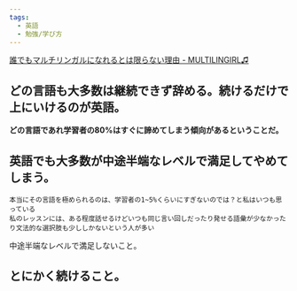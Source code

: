 ```yaml
---
tags:
  - 英語
  - 勉強/学び方
---
```

[誰でもマルチリンガルになれるとは限らない理由 - MULTILINGIRL♫](https://www.multilingirl.com/2023/06/why-you-can-not-become-a-polyglot.html)

## どの言語も大多数は継続できず辞める。続けるだけで上にいけるのが英語。

**どの言語であれ学習者の80%はすぐに諦めてしまう傾向があるということだ。**

## 英語でも大多数が中途半端なレベルで満足してやめてしまう。

```
本当にその言語を極められるのは、学習者の1~5%くらいにすぎないのでは？と私はいつも思っている
私のレッスンには、ある程度話せるけどいつも同じ言い回しだったり発せる語彙が少なかったり文法的な選択肢も少ししかないという人が多い
```

中途半端なレベルで満足しないこと。

## とにかく続けること。



